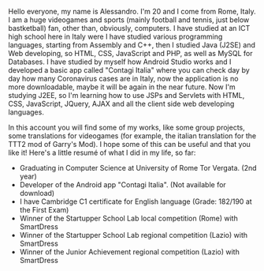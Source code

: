 Hello everyone, my name is Alessandro. I'm 20 and I come from Rome, Italy. I am a huge videogames and sports (mainly football and tennis, just below bastketball) fan, other than, obviously, computers.
I have studied at an ICT high school here in Italy were I have studied various programming languages, starting from Assembly and C++, then I studied Java (J2SE) and Web developing, so HTML, CSS, JavaScript and PHP, as well as MySQL for Databases.
I have studied by myself how Android Studio works and I developed a basic app called "Contagi Italia" where you can check day by day how many Coronavirus cases are in Italy, now the application is no more downloadable, maybe it will be again in the near future.
Now I'm studying J2EE, so I'm learning how to use JSPs and Servlets with HTML, CSS, JavaScript, JQuery, AJAX and all the client side web developing languages.

In this account you will find some of my works, like some group projects, some translations for videogames (for example, the italian translation for the TTT2 mod of Garry's Mod). I hope some of this can be useful and that you like it!
Here's a little resumé of what I did in my life, so far:
 - Graduating in Computer Science at University of Rome Tor Vergata. (2nd year)
 - Developer of the Android app "Contagi Italia". (Not available for download)
 - I have Cambridge C1 certificate for English language (Grade: 182/190 at the First Exam)
 - Winner of the Startupper School Lab local competition (Rome) with SmartDress
 - Winner of the Startupper School Lab regional competition (Lazio) with SmartDress
 - Winner of the Junior Achievement regional competition (Lazio) with SmartDress

